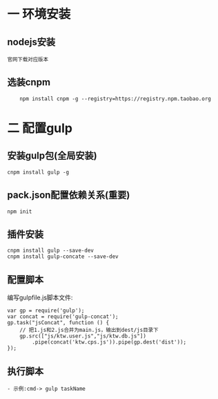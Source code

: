 一 环境安装
===
nodejs安装
---
    官网下载对应版本

选装cnpm
---
        npm install cnpm -g --registry=https://registry.npm.taobao.org
二 配置gulp
===

安装gulp包(全局安装)
---
    cnpm install gulp -g
pack.json配置依赖关系(重要)
---
    npm init
插件安装
---
    cnpm install gulp --save-dev
    cnpm install gulp-concate --save-dev
配置脚本
---
编写gulpfile.js脚本文件:

    var gp = require('gulp');
    var concat = require('gulp-concat');
    gp.task("jsConcat", function () {
        // 把1.js和2.js合并为main.js，输出到dest/js目录下
        gp.src(["js/ktw.user.js","js/ktw.db.js"])
            .pipe(concat('ktw.cps.js')).pipe(gp.dest('dist'));
    });

执行脚本
---
    - 示例:cmd-> gulp taskName
